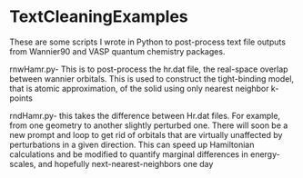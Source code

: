 # TextCleaningExamples


These are some scripts I wrote in Python to post-process text file outputs from Wannier90 and VASP quantum chemistry packages. 

rnwHamr.py- This is to post-process the hr.dat file, the real-space overlap between wannier orbitals. This is used to construct
the tight-binding model, that is atomic approximation, of the solid using only nearest neighbor k-points

rndHamr.py- this takes the difference between Hr.dat files. For example, from one geometry to another slightly perturbed one.
There will soon be a new prompt and loop to get rid of orbitals that are virtually unaffected by perturbations in a given
direction. This can speed up Hamiltonian calculations and be modified to quantify marginal differences in energy-scales,
and hopefully next-nearest-neighbors one day

